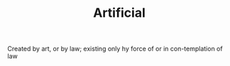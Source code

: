 ---
title: Artificial
permalink: "/definitions/artificial.html"
body: Created by art, or by law; existing only hy force of or in con-templation of
  law
published_at: '2018-07-07'
layout: post
---